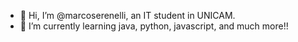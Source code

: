 - 👋 Hi, I’m @marcoserenelli, an IT student in UNICAM.
- 🌱 I’m currently learning java, python, javascript, and much more!!

<!---
marcoserenelli/marcoserenelli is a ✨ special ✨ repository because its `README.md` (this file) appears on your GitHub profile.
You can click the Preview link to take a look at your changes.
--->
